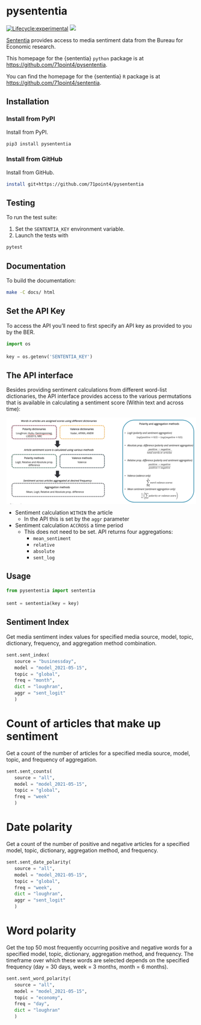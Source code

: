 
# pysententia

[![Lifecycle:experimental](https://img.shields.io/badge/lifecycle-experimental-orange.svg)](https://www.tidyverse.org/lifecycle/#experimental)
[![](https://img.shields.io/github/last-commit/71point4/pysententia.svg)](https://github.com/71point4/sententia/commits/develop)

[Sententia](https://github.com/71point4/sententia) provides access to
media sentiment data from the Bureau for Economic research.

This homepage for the {sententia} `python` package is at
<https://github.com/71point4/pysententia>.

You can find the homepage for the {sententia} `R` package is at
<https://github.com/71point4/sententia>.

## Installation

### Install from PyPI

Install from PyPI.

```bash
pip3 install pysententia
```

### Install from GitHub

Install from GitHub.

```bash
install git+https://github.com/71point4/pysententia
```

## Testing

To run the test suite:

1. Set the `SENTENTIA_KEY` environment variable.
2. Launch the tests with

```bash
pytest
```

## Documentation

To build the documentation:

```bash
make -C docs/ html
```

## Set the API Key

To access the API you’ll need to first specify an API key as provided to
you by the BER.

```python
import os

key = os.getenv('SENTENTIA_KEY')
```
## The API interface

Besides providing sentiment calculations from different word-list
dictionaries, the API interface provides access to the various
permutations that is available in calculating a sentiment score (Within
text and across time):

<img src="docs/figures/aggregations.png" width="1236" style="display: block; margin: auto;" />

-   Sentiment calculation `WITHIN` the article
    -   In the API this is set by the `aggr` parameter
-   Sentiment calculation `ACCROSS` a time period
    -   This does not need to be set. API returns four aggregations:
        -   `mean_sentiment`
        -   `relative`
        -   `absolute`
        -   `sent_log`

## Usage

```python
from pysententia import sententia

sent = sententia(key = key)
```

## Sentiment Index

Get media sentiment index values for specified media source, model,
topic, dictionary, frequency, and aggregation method combination.

```python
sent.sent_index(
   source = "businessday",
   model = "model_2021-05-15",
   topic = "global",
   freq = "month",
   dict = "loughran",
   aggr = "sent_logit"
   )
```

# Count of articles that make up sentiment

Get a count of the number of articles for a specified media source, model, topic, and frequency of aggregation.

```python
sent.sent_counts(
   source = "all",
   model = "model_2021-05-15",
   topic = "global",
   freq = "week"
   )
```

# Date polarity

Get a count of the number of positive and negative articles for a specified model, topic, dictionary, aggregation method, and frequency.

```python
sent.sent_date_polarity(
   source = "all",
   model = "model_2021-05-15",
   topic = "global",
   freq = "week",
   dict = "loughran",
   aggr = "sent_logit"
   )
```

# Word polarity

Get the top 50 most frequently occurring positive and negative words for a specified model, topic, dictionary, aggregation method, and frequency. The timeframe over which these words are selected depends on the specified frequency (day = 30 days, week = 3 months, month = 6 months).

```python
sent.sent_word_polarity(
   source = "all",
   model = "model_2021-05-15",
   topic = "economy",
   freq = "day",
   dict = "loughran"
   )
```

